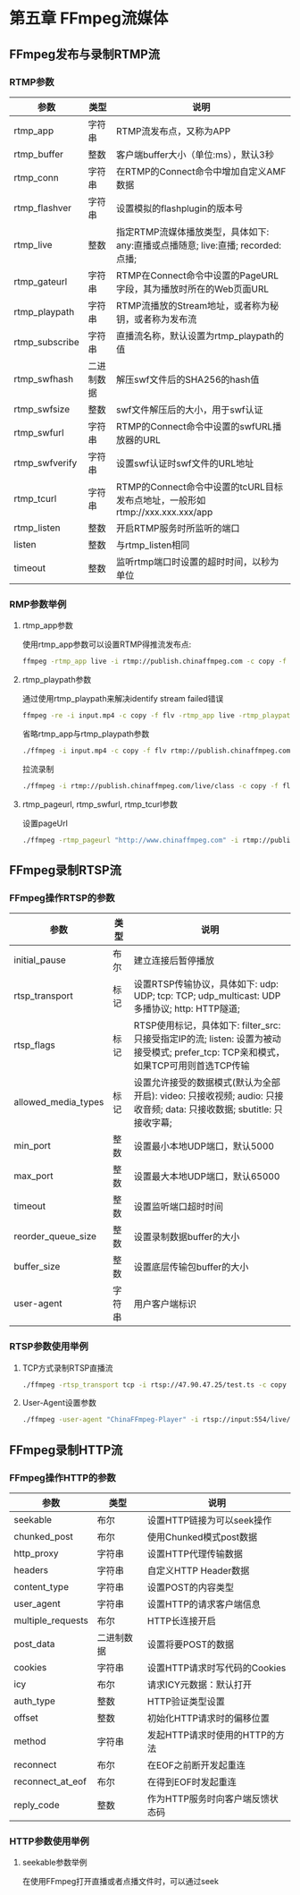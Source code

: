 # 第五章 FFmpeg流媒体

## FFmpeg发布与录制RTMP流

### RTMP参数

| 参数           | 类型       | 说明                                                         |
| -------------- | ---------- | ------------------------------------------------------------ |
| rtmp_app       | 字符串     | RTMP流发布点，又称为APP                                      |
| rtmp_buffer    | 整数       | 客户端buffer大小（单位:ms），默认3秒                         |
| rtmp_conn      | 字符串     | 在RTMP的Connect命令中增加自定义AMF数据                       |
| rtmp_flashver  | 字符串     | 设置模拟的flashplugin的版本号                                |
| rtmp_live      | 整数       | 指定RTMP流媒体播放类型，具体如下: any:直播或点播随意; live:直播; recorded:点播; |
| rtmp_gateurl   | 字符串     | RTMP在Connect命令中设置的PageURL字段，其为播放时所在的Web页面URL |
| rtmp_playpath  | 字符串     | RTMP流播放的Stream地址，或者称为秘钥，或者称为发布流         |
| rtmp_subscribe | 字符串     | 直播流名称，默认设置为rtmp_playpath的值                      |
| rtmp_swfhash   | 二进制数据 | 解压swf文件后的SHA256的hash值                                |
| rtmp_swfsize   | 整数       | swf文件解压后的大小，用于swf认证                             |
| rtmp_swfurl    | 字符串     | RTMP的Connect命令中设置的swfURL播放器的URL                   |
| rtmp_swfverify | 字符串     | 设置swf认证时swf文件的URL地址                                |
| rtmp_tcurl     | 字符串     | RTMP的Connect命令中设置的tcURL目标发布点地址，一般形如rtmp://xxx.xxx.xxx/app |
| rtmp_listen    | 整数       | 开启RTMP服务时所监听的端口                                   |
| listen         | 整数       | 与rtmp_listen相同                                            |
| timeout        | 整数       | 监听rtmp端口时设置的超时时间，以秒为单位                     |

### RMP参数举例

1. rtmp_app参数

   使用rtmp_app参数可以设置RTMP得推流发布点:

   ```sh
   ffmpeg -rtmp_app live -i rtmp://publish.chinaffmpeg.com -c copy -f flv output.flv
   ```

2. rtmp_playpath参数

   通过使用rtmp_playpath来解决identify stream failed错误

   ```sh
   ffmpeg -re -i input.mp4 -c copy -f flv -rtmp_app live -rtmp_playpath class rtmp://publish.chinaffmpeg.com
   ```

   省略rtmp_app与rtmp_playpath参数

   ```sh
   ./ffmpeg -i input.mp4 -c copy -f flv rtmp://publish.chinaffmpeg.com/lib/class
   ```

   拉流录制

   ```sh
   ./ffmpeg -i rtmp://publish.chinaffmpeg.com/live/class -c copy -f flv output.flv
   ```

3. rtmp_pageurl, rtmp_swfurl, rtmp_tcurl参数

   设置pageUrl

   ```sh
   ./ffmpeg -rtmp_pageurl "http://www.chinaffmpeg.com" -i rtmp://publish.chinaffmpeg.com/live/class
   ```

## FFmpeg录制RTSP流

### FFmpeg操作RTSP的参数

| 参数                | 类型   | 说明                                                         |
| ------------------- | ------ | ------------------------------------------------------------ |
| initial_pause       | 布尔   | 建立连接后暂停播放                                           |
| rtsp_transport      | 标记   | 设置RTSP传输协议，具体如下: udp: UDP; tcp: TCP; udp_multicast: UDP多播协议; http: HTTP隧道; |
| rtsp_flags          | 标记   | RTSP使用标记，具体如下: filter_src: 只接受指定IP的流; listen: 设置为被动接受模式; prefer_tcp: TCP亲和模式，如果TCP可用则首选TCP传输 |
| allowed_media_types | 标记   | 设置允许接受的数据模式(默认为全部开启): video: 只接收视频; audio: 只接收音频; data: 只接收数据; sbutitle: 只接收字幕; |
| min_port            | 整数   | 设置最小本地UDP端口，默认5000                                |
| max_port            | 整数   | 设置最大本地UDP端口，默认65000                               |
| timeout             | 整数   | 设置监听端口超时时间                                         |
| reorder_queue_size  | 整数   | 设置录制数据buffer的大小                                     |
| buffer_size         | 整数   | 设置底层传输包buffer的大小                                   |
| user-agent          | 字符串 | 用户客户端标识                                               |

### RTSP参数使用举例

1. TCP方式录制RTSP直播流

   ```sh
   ./ffmpeg -rtsp_transport tcp -i rtsp://47.90.47.25/test.ts -c copy -f mp4 output.mp4
   ```

2. User-Agent设置参数

   ```sh
   ./ffmpeg -user-agent "ChinaFFmpeg-Player" -i rtsp://input:554/live/1/stream.sdp -c copy mp4 -y output.mp4
   ```

## FFmpeg录制HTTP流

### FFmpeg操作HTTP的参数

| 参数              | 类型       | 说明                             |
| ----------------- | ---------- | -------------------------------- |
| seekable          | 布尔       | 设置HTTP链接为可以seek操作       |
| chunked_post      | 布尔       | 使用Chunked模式post数据          |
| http_proxy        | 字符串     | 设置HTTP代理传输数据             |
| headers           | 字符串     | 自定义HTTP Header数据            |
| content_type      | 字符串     | 设置POST的内容类型               |
| user_agent        | 字符串     | 设置HTTP的请求客户端信息         |
| multiple_requests | 布尔       | HTTP长连接开启                   |
| post_data         | 二进制数据 | 设置将要POST的数据               |
| cookies           | 字符串     | 设置HTTP请求时写代码的Cookies    |
| icy               | 布尔       | 请求ICY元数据：默认打开          |
| auth_type         | 整数       | HTTP验证类型设置                 |
| offset            | 整数       | 初始化HTTP请求时的偏移位置       |
| method            | 字符串     | 发起HTTP请求时使用的HTTP的方法   |
| reconnect         | 布尔       | 在EOF之前断开发起重连            |
| reconnect_at_eof  | 布尔       | 在得到EOF时发起重连              |
| reply_code        | 整数       | 作为HTTP服务时向客户端反馈状态码 |

### HTTP参数使用举例

1. seekable参数举例

   在使用FFmpeg打开直播或者点播文件时，可以通过seek